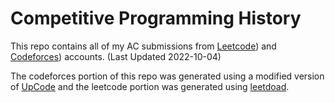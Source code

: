 # Competitive Programming History

This repo contains all of my AC submissions from [Leetcode](https://leetcode.com/simon7426/)) and [Codeforces](https://codeforces.com/submissions/Simon7426)) accounts. (Last Updated 2022-10-04)

The codeforces portion of this repo was generated using a modified version of [UpCode](https://github.com/crapthecoder/UpCode) and the leetcode portion was generated using [leetdoad](https://github.com/jiachengxu/leetdoad).